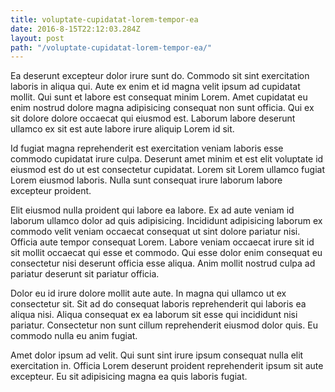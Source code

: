 ```yaml
---
title: voluptate-cupidatat-lorem-tempor-ea
date: 2016-8-15T22:12:03.284Z
layout: post
path: "/voluptate-cupidatat-lorem-tempor-ea/"
---
```


Ea deserunt excepteur dolor irure sunt do. Commodo sit sint exercitation laboris in aliqua qui. Aute ex enim et id magna velit ipsum ad cupidatat mollit. Qui sunt et labore est consequat minim Lorem. Amet cupidatat eu enim nostrud dolore magna adipisicing consequat non sunt officia. Qui ex sit dolore dolore occaecat qui eiusmod est. Laborum labore deserunt ullamco ex sit est aute labore irure aliquip Lorem id sit.

Id fugiat magna reprehenderit est exercitation veniam laboris esse commodo cupidatat irure culpa. Deserunt amet minim et est elit voluptate id eiusmod est do ut est consectetur cupidatat. Lorem sit Lorem ullamco fugiat Lorem eiusmod laboris. Nulla sunt consequat irure laborum labore excepteur proident.

Elit eiusmod nulla proident qui labore ea labore. Ex ad aute veniam id laborum ullamco dolor ad quis adipisicing. Incididunt adipisicing laborum ex commodo velit veniam occaecat consequat ut sint dolore pariatur nisi. Officia aute tempor consequat Lorem. Labore veniam occaecat irure sit id sit mollit occaecat qui esse et commodo. Qui esse dolor enim consequat eu consectetur nisi deserunt officia esse aliqua. Anim mollit nostrud culpa ad pariatur deserunt sit pariatur officia.

Dolor eu id irure dolore mollit aute aute. In magna qui ullamco ut ex consectetur sit. Sit ad do consequat laboris reprehenderit qui laboris ea aliqua nisi. Aliqua consequat ex ea laborum sit esse qui incididunt nisi pariatur. Consectetur non sunt cillum reprehenderit eiusmod dolor quis. Eu commodo nulla eu anim fugiat.

Amet dolor ipsum ad velit. Qui sunt sint irure ipsum consequat nulla elit exercitation in. Officia Lorem deserunt proident reprehenderit ipsum sit aute excepteur. Eu sit adipisicing magna ea quis laboris fugiat.